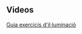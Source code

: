 ## Videos

[Guia exercicis d'il·luminació](https://sites.google.com/upc.edu/grafics-fib/laboratori?authuser=1#h.tzqy2lm1un27)
